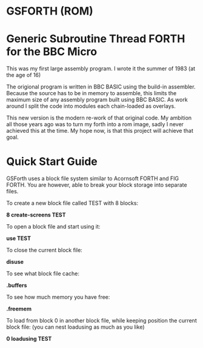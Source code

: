 # GSFORTH (ROM)
Generic Subroutine Thread FORTH for the BBC Micro
=================================================

This was my first large assembly program. I wrote it the summer of 1983 (at the age of 16)

The origional program is written in BBC BASIC using the build-in assembler. Because the source has to be in memory to assemble, this limits the maximum size of any assembly program built using BBC BASIC. As work around I split the code into modules each chain-loaded as overlays.

This new version is the modern re-work of that original code. My ambition all those years ago was to turn my forth into a rom image, sadly I never achieved this at the time. My hope now, is that this project will achieve that goal.

Quick Start Guide
=================

GSForth uses a block file system similar to Acornsoft FORTH and FIG FORTH. You are however, able to break your block storage into separate files.

To create a new block file called TEST with 8 blocks:

**8 create-screens TEST**

To open a block file and start using it:

**use TEST**

To close the current block file:

**disuse**

To see what block file cache:

**.buffers**

To see how much memory you have free:

**.freemem**

To load from block 0 in another block file, while keeping position the current block file:
(you can nest loadusing as much as you like)

**0 loadusing TEST**


